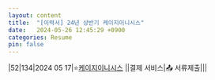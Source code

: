 ```yaml
---
layout: content
title:  "[이력서] 24년 상반기 케이지이니시스"
date:   2024-05-26 12:45:29 +0900
categories: Resume
pin: false
---
```





|52|134|2024 05 17|⭐️[케이지이니시스](https://www.jobkorea.co.kr/Recruit/GI_Read/44479447?Oem_Code=C1&sc=15) ||결제 서비스|📤 서류제출|||


